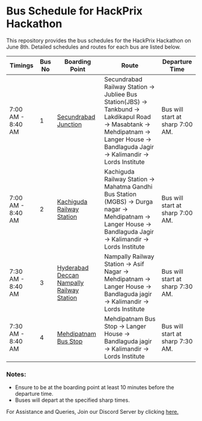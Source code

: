 # Bus Schedule for HackPrix Hackathon

This repository provides the bus schedules for the HackPrix Hackathon on June 8th. Detailed schedules and routes for each bus are listed below.

| Timings     | Bus No | Boarding Point | Route                                                                                                        | Departure Time   |
|----------|---------|------------------|-------------------------------------------------------------------------------------------------------------|---------|
| 7:00 AM - 8:40 AM |  1 | [Secundrabad Junction](https://g.co/kgs/yqNF3pw)| Secundrabad Railway Station → Jubliee Bus Station(JBS) → Tankbund → Lakdikapul Road → Masabtank → Mehdipatnam &rarr; Langer House &rarr; Bandlaguda Jagir &rarr; Kalimandir → Lords Institute | Bus will start at sharp 7:00 AM. |
| 7:00 AM - 8:40 AM | 2 | [Kachiguda Railway Station](https://g.co/kgs/vfycnZK)   | Kachiguda Railway Station → Mahatma Gandhi Bus Station (MGBS) → Durga nagar → Mehdipatnam → Langer House → Bandlaguda Jagir &rarr; Kalimandir → Lords Institute | Bus will start at sharp 7:00 AM. |
| 7:30 AM - 8:40 AM |  3 | [Hyderabad Deccan Nampally Railway Station](https://g.co/kgs/xGjrA8W) | Nampally Railway Station → Asif Nagar → Mehdipatnam &rarr; Langer House &rarr; Bandlaguda jagir &rarr; Kalimandir → Lords Institute | Bus will start at sharp 7:30 AM. |
| 7:30 AM - 8:40 AM | 4 | [Mehdipatnam Bus Stop](https://g.co/kgs/YcQ1i9Q) | Mehdipatnam Bus Stop → Langer House → Bandlaguda jagir → Kalimandir → Lords Institute | Bus will start at sharp 7:30 AM. |

### Notes:
- Ensure to be at the boarding point at least 10 minutes before the departure time.
- Buses will depart at the specified sharp times.

For Assistance and Queries, Join our Discord Server by clicking [here.](https://discord.com/invite/EbfEhyaNWK)
